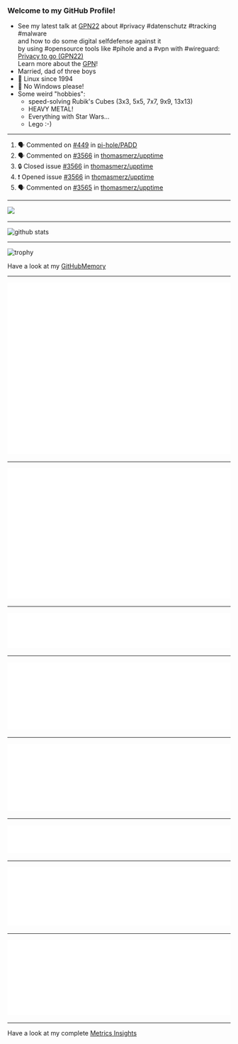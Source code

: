### Welcome to my GitHub Profile!
  
- See my latest talk at [GPN22](https://media.ccc.de/c/gpn22?sort=date) about #privacy #datenschutz #tracking #malware  
  and how to do some digital selfdefense against it  
  by using #opensource tools like #pihole and a #vpn with #wireguard:  
  [Privacy to go (GPN22)](https://github.com/thomasmerz/talks/tree/main/2024_05_30_GPN22_Privacy_to_go)  
  Learn more about the [GPN](https://entropia.de/GPN)!
- Married, dad of three boys
- 🐧 Linux since 1994
- 🚫 No Windows please!
- Some weird "hobbies":
  - speed-solving Rubik's Cubes (3x3, 5x5, 7x7, 9x9, 13x13)
  - HEAVY METAL!
  - Everything with Star Wars…
  - Lego :-)
  
---

<!--START_SECTION:activity-->
1. 🗣 Commented on [#449](https://github.com/pi-hole/PADD/issues/449#issuecomment-2850250204) in [pi-hole/PADD](https://github.com/pi-hole/PADD)
2. 🗣 Commented on [#3566](https://github.com/thomasmerz/upptime/issues/3566#issuecomment-2849961174) in [thomasmerz/upptime](https://github.com/thomasmerz/upptime)
3. 🔒 Closed issue [#3566](https://github.com/thomasmerz/upptime/issues/3566) in [thomasmerz/upptime](https://github.com/thomasmerz/upptime)
4. ❗ Opened issue [#3566](https://github.com/thomasmerz/upptime/issues/3566) in [thomasmerz/upptime](https://github.com/thomasmerz/upptime)
5. 🗣 Commented on [#3565](https://github.com/thomasmerz/upptime/issues/3565#issuecomment-2849830506) in [thomasmerz/upptime](https://github.com/thomasmerz/upptime)
<!--END_SECTION:activity-->

---

![](https://komarev.com/ghpvc/?username=thomasmerz)

---
  
![github stats](https://github-readme-stats.vercel.app/api?username=thomasmerz&show_icons=true)  
  
---
  
![trophy](https://github-profile-trophy.vercel.app/?username=thomasmerz&column=3&margin-w=10&margin-h=10)  
  
Have a look at my [GitHubMemory](https://githubmemory.com/@thomasmerz)
  
---
  
![Metrics Base](/metrics.base.svg)
  
---
  
![My coding habits](/metrics.plugin.habits.charts.svg)
  
---
  
![My coding facts](/metrics.plugin.habits.facts.svg)
  
---
  
![Followup Opened by me](/metrics.plugin.followup.user.svg)
  
---
  
![Followup Opened on user's repositories](/metrics.plugin.followup.svg)
  
---
  
![My Achievmens](/metrics.plugin.achievements.svg)
  
---
  
![My Languages Details](/metrics.plugin.languages.details.svg)
  
---
  
![My Languages Indepth](/metrics.plugin.languages.indepth.svg)
  
---
  
Have a look at my complete [Metrics Insights](https://metrics.lecoq.io/about/thomasmerz)

